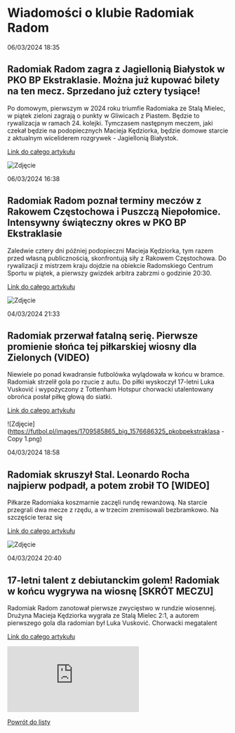 # Wiadomości o klubie Radomiak Radom

06/03/2024  18:35 

## Radomiak Radom zagra z Jagiellonią Białystok w PKO BP Ekstraklasie. Można już kupować bilety na ten mecz. Sprzedano już cztery tysiące! 

Po domowym, pierwszym w 2024 roku triumfie Radomiaka ze Stalą Mielec, w piątek zieloni zagrają o punkty w Gliwicach z Piastem. Będzie to rywalizacja w ramach 24. kolejki. Tymczasem następnym meczem, jaki czekał będzie na podopiecznych Macieja Kędziorka, będzie domowe starcie z aktualnym wiceliderem rozgrywek - Jagiellonią Białystok. 

[Link do całego artykułu](https://echodnia.eu/radomskie/radomiak-radom-zagra-z-jagiellonia-bialystok-w-pko-bp-ekstraklasie-mozna-juz-kupowac-bilety-na-ten-mecz-sprzedano-juz-cztery/ar/c2-18364619) 

![Zdjęcie](https://d-art.ppstatic.pl/kadry/k/r/1/ab/37/65e8b0f7ddcfd_o_original.jpg) 

06/03/2024  16:38 

## Radomiak Radom poznał terminy meczów z Rakowem Częstochowa i Puszczą Niepołomice. Intensywny świąteczny okres w PKO BP Ekstraklasie 

Zaledwie cztery dni później podopieczni Macieja Kędziorka, tym razem przed własną publicznością, skonfrontują siły z Rakowem Częstochowa. Do rywalizacji z mistrzem kraju dojdzie na obiekcie Radomskiego Centrum Sportu w piątek, a pierwszy gwizdek arbitra zabrzmi o godzinie 20:30. 

[Link do całego artykułu](https://echodnia.eu/radomskie/radomiak-radom-poznal-terminy-meczow-z-rakowem-czestochowa-i-puszcza-niepolomice-intensywny-swiateczny-okres-w-pko-bp/ar/c2-18364315) 

![Zdjęcie](https://d-art.ppstatic.pl/kadry/k/r/1/f2/a5/65e89c0868599_o_medium.jpg) 

04/03/2024  21:33 

## Radomiak przerwał fatalną serię. Pierwsze promienie słońca tej piłkarskiej wiosny dla Zielonych (VIDEO) 

Niewiele po ponad kwadransie futbolówka wylądowała w końcu w bramce. Radomiak strzelił gola po rzucie z autu. Do piłki wyskoczył 17-letni Luka Vusković i wypożyczony z Tottenham Hotspur chorwacki utalentowany obrońca posłał piłkę głową do siatki. 

[Link do całego artykułu](https://futbol.pl/news/583246_Radomiak_przerwal_fatalna_serie_Pierwsze_promienie_slonca_tej_pilkarskiej_wiosny_dla_Zielonych_VIDEO) 

![Zdjęcie](https://futbol.pl/images/1709585865_big_1576686325_pkobpekstraklasa - Copy 1.png) 

04/03/2024  18:58 

## Radomiak skruszył Stal. Leonardo Rocha najpierw podpadł, a potem zrobił TO [WIDEO] 

Piłkarze Radomiaka koszmarnie zaczęli rundę rewanżową. Na starcie przegrali dwa mecze z rzędu, a w trzecim zremisowali bezbramkowo. Na szczęście teraz się 

[Link do całego artykułu](https://sport.se.pl/pilka-nozna/ekstraklasa/radomiak-skruszyl-stal-leonardo-rocha-najpierw-podpadl-a-potem-zrobil-to-wideo-aa-LBqe-JYer-qJUp.html) 

![Zdjęcie](https://cdn.galleries.smcloud.net/t/galleries/gf-cjf2-DKQW-kyv5_leonardo-rocha-1920x1080-nocrop.jpg) 

04/03/2024  20:40 

## 17-letni talent z debiutanckim golem! Radomiak w końcu wygrywa na wiosnę [SKRÓT MECZU] 

Radomiak Radom zanotował pierwsze zwycięstwo w rundzie wiosennej. Drużyna Macieja Kędziorka wygrała ze Stalą Mielec 2:1, a autorem pierwszego gola dla radomian był Luka Vusković. Chorwacki megatalent 

[Link do całego artykułu](https://www.msn.com/pl-pl/sport/other/17-letni-talent-z-debiutanckim-golem-radomiak-w-końcu-wygrywa-na-wiosnę-skrót-meczu/ar-BB1jk6jW) 

![Zdjęcie](https://img-s-msn-com.akamaized.net/tenant/amp/entityid/BB1jk91M.img?w=1920&h=1080&m=4&q=84) 

[Powrót do listy](https://jacekkajdan.github.io/ekstraklasa/lista_ekstraklasa)